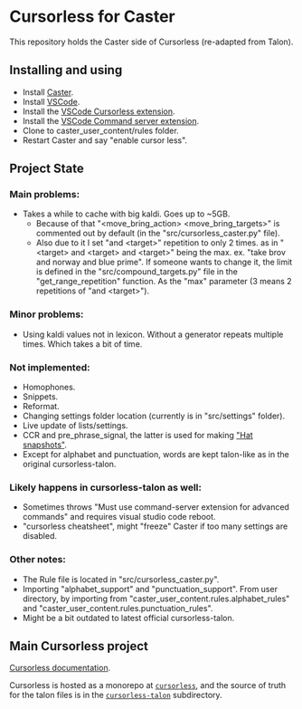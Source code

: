 # Cursorless for Caster
This repository holds the Caster side of Cursorless (re-adapted from Talon).

## Installing and using
* Install [Caster](https://github.com/dictation-toolbox/Caster).
* Install [VSCode](https://code.visualstudio.com).
* Install the [VSCode Cursorless extension](https://marketplace.visualstudio.com/items?itemName=pokey.cursorless).
* Install the [VSCode Command server extension](https://marketplace.visualstudio.com/items?itemName=pokey.command-server).
* Clone to caster_user_content/rules folder.
* Restart Caster and say "enable cursor less".

## Project State
### Main problems:
* Takes a while to cache with big kaldi. Goes up to ~5GB.
	* Because of that "\<move_bring_action\> \<move_bring_targets\>" is commented out by default (in the "src/cursorless_caster.py" file).
	* Also due to it I set "and \<target\>" repetition to only 2 times.
	as in "\<target\> and \<target\> and \<target\>" being the max. 
	ex. "take brov and norway and blue prime".
	  If someone wants to change it, the limit is defined in the "src/compound_targets.py" file in the "get_range_repetition" function. As the "max" parameter (3 means 2 repetitions of "and \<target\>").

### Minor problems:
* Using kaldi values not in lexicon. Without a generator repeats multiple times. Which takes a bit of time.

### Not implemented:
* Homophones.
* Snippets.
* Reformat.
* Changing settings folder location (currently is in "src/settings" folder).
* Live update of lists/settings.
* CCR and pre_phrase_signal, the latter is used for making ["Hat snapshots"](https://www.cursorless.org/docs/contributing/architecture/hat-snapshots/).
* Except for alphabet and punctuation, words are kept talon-like as in the original cursorless-talon.

### Likely happens in cursorless-talon as well:
* Sometimes throws "Must use command-server extension for advanced commands"
		and requires visual studio code reboot.
* "cursorless cheatsheet", might "freeze" Caster if too many settings are disabled.	

### Other notes:
* The Rule file is located in "src/cursorless_caster.py". 
* Importing "alphabet_support" and "punctuation_support". From user directory, by importing from "caster_user_content.rules.alphabet_rules" and "caster_user_content.rules.punctuation_rules".
* Might be a bit outdated to latest official cursorless-talon.	

## Main Cursorless project
[Cursorless documentation](https://www.cursorless.org/docs/).

Cursorless is hosted as a monorepo at [`cursorless`](https://github.com/cursorless-dev/cursorless), and the source of truth for the talon files is in the [`cursorless-talon`](https://github.com/cursorless-dev/cursorless/tree/main/cursorless-talon) subdirectory.
